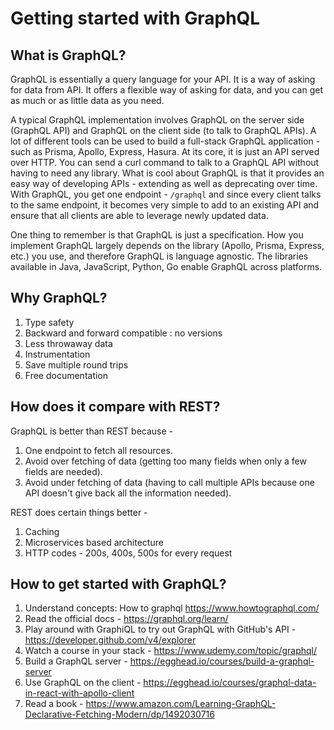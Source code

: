 # Getting started with GraphQL


## What is GraphQL? 
GraphQL is essentially a query language for your API. It is a way of asking for data from API. It offers a flexible way of asking for data, and you can get as much or as little data as you need. 

A typical GraphQL implementation involves GraphQL on the server side (GraphQL API) and GraphQL on the client side (to talk to GraphQL APIs). A lot of different tools can be used to build a full-stack GraphQL application - such as Prisma, Apollo, Express, Hasura.
At its core, it is just an API served over HTTP. You can send a curl command to talk to a GraphQL API without having to need any library. 
What is cool about GraphQL is that it provides an easy way of developing APIs - extending as well as deprecating over time. With GraphQL, you get one endpoint - `/graphql` and since every client talks to the same endpoint, it becomes very simple to add to an existing API and ensure that all clients are able to leverage newly updated data. 

One thing to remember is that GraphQL is just a specification. How you implement GraphQL largely depends on the library (Apollo, Prisma, Express, etc.) you use, and therefore GraphQL is language agnostic. The libraries available in Java, JavaScript, Python, Go enable GraphQL across platforms. 

## Why GraphQL? 
1. Type safety
2. Backward and forward compatible : no versions
3. Less throwaway data
4. Instrumentation
5. Save multiple round trips
6. Free documentation

## How does it compare with REST? 
GraphQL is better than REST because - 
1. One endpoint to fetch all resources. 
2. Avoid over fetching of data (getting too many fields when only a few fields are needed).
3. Avoid under fetching of data (having to call multiple APIs because one API doesn't give back all the information needed).

REST does certain things better - 
1. Caching
2. Microservices based architecture
3. HTTP codes - 200s, 400s, 500s for every request

## How to get started with GraphQL?
1.  Understand concepts: How to graphql https://www.howtographql.com/
2.  Read the official docs - https://graphql.org/learn/
3.  Play around with GraphiQL to try out GraphQL with GitHub's API - https://developer.github.com/v4/explorer 
4.  Watch a course in your stack - https://www.udemy.com/topic/graphql/
5.  Build a GraphQL server - https://egghead.io/courses/build-a-graphql-server
6.  Use GraphQL on the client - https://egghead.io/courses/graphql-data-in-react-with-apollo-client
7.  Read a book - https://www.amazon.com/Learning-GraphQL-Declarative-Fetching-Modern/dp/1492030716